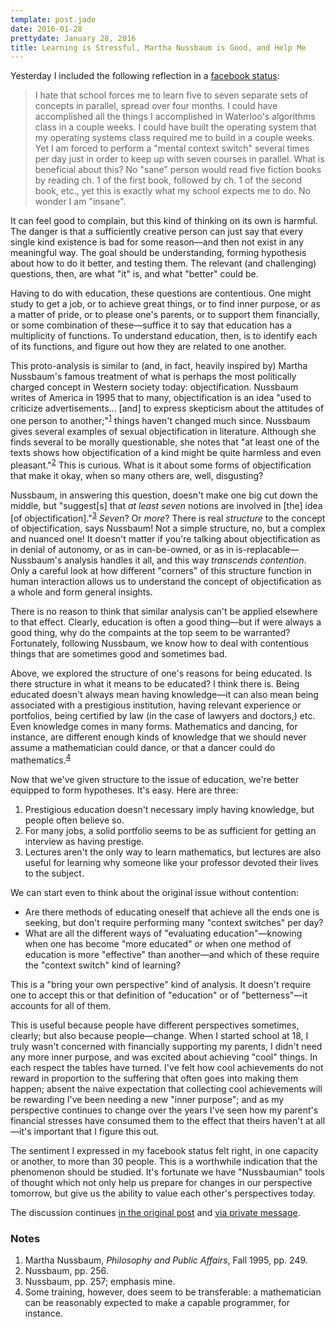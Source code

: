 ```yaml
---
template: post.jade
date: 2016-01-28
prettydate: January 28, 2016
title: Learning is Stressful, Martha Nussbaum is Good, and Help Me
---
```


Yesterday I included the following reflection in a [facebook
status](https://www.facebook.com/srcreigh/posts/859462034166558):

> I hate that school forces me to learn five to seven separate sets of concepts in
> parallel, spread over four months. I could have accomplished all the things I
> accomplished in Waterloo's algorithms class in a couple weeks. I could have
> built the operating system that my operating systems class required me to build
> in a couple weeks. Yet I am forced to perform a "mental context switch" several
> times per day just in order to keep up with seven courses in parallel. What is
> beneficial about this? No "sane" person would read five fiction books by reading
> ch. 1 of the first book, followed by ch. 1 of the second book, etc., yet this is
> exactly what my school expects me to do. No wonder I am "insane".

It can feel good to complain, but this kind of thinking on its own is harmful.
The danger is that a sufficiently creative person can just say that every single
kind existence is bad for some reason&mdash;and then not exist in any meaningful
way.  The goal should be understanding, forming hypothesis about how to do it
better, and testing them. The relevant (and challenging) questions, then, are
what "it" is, and what "better" could be.

Having to do with education, these questions are contentious. One might study to
get a job, or to achieve great things, or to find inner purpose, or as a matter
of pride, or to please one's parents, or to support them financially, or some
combination of these&mdash;suffice it to say that education has a multiplicity
of functions. To understand education, then, is to identify each of its
functions, and figure out how they are related to one another.

This proto-analysis is similar to (and, in fact, heavily inspired by) Martha
Nussbaum's famous treatment of what is perhaps the most politically charged
concept in Western society today: objectification. Nussbaum writes of America in
1995 that to many, objectification is an idea "used to criticize
advertisements... [and] to express skepticism about the attitudes of one person
to another;"<sup><a href="#note-1">1</a></sup> things haven't changed much
since. Nussbaum gives several examples of sexual objectification in literature.
Although she finds several to be morally questionable, she notes that "at least
one of the texts shows how objectification of a kind might be quite harmless and
even pleasant."<sup><a href="#note-2">2</a></sup> This is curious.  What is it
about some forms of objectification that make it okay, when so many others are,
well, disgusting?

Nussbaum, in answering this question, doesn't make one big cut down the middle,
but "suggest[s] that *at least seven* notions are involved in [the] idea [of
objectification]."<sup><a href="#note-3">3</a></sup> *Seven*? Or *more*? There
is real *structure* to the concept of objectification, says Nussbaum! Not a
simple structure, no, but a complex and nuanced one! It doesn't matter if
you're talking about objectification as in denial of autonomy, or as in
can-be-owned, or as in is-replacable&mdash;Nussbaum's analysis handles it all,
and this way *transcends contention*. Only a careful look at how different
"corners" of this structure function in human interaction allows us to
understand the concept of objectification as a whole and form general insights.

There is no reason to think that similar analysis can't be applied elsewhere to
that effect. Clearly, education is often a good thing&mdash;but if were always a
good thing, why do the compaints at the top seem to be warranted?  Fortunately,
following Nussbaum, we know how to deal with contentious things that are
sometimes good and sometimes bad.

Above, we explored the structure of one's reasons for being educated. Is there
structure in what it means to be educated?  I think there is. Being educated
doesn't always mean having knowledge&mdash;it can also mean being associated
with a prestigious institution, having relevant experience or portfolios, being
certified by law (in the case of lawyers and doctors,) etc. Even knowledge comes
in many forms. Mathematics and dancing, for instance, are different enough kinds
of knowledge that we should never assume a mathematician could dance, or that a
dancer could do mathematics.<sup><a href="#note-4">4</a></sup>

Now that we've given structure to the issue of education, we're better equipped
to form hypotheses. It's easy. Here are three:

1. Prestigious education doesn't necessary imply having knowledge, but people
   often believe so.
2. For many jobs, a solid portfolio seems to be as sufficient for getting an
   interview as having prestige.
3. Lectures aren't the only way to learn mathematics, but lectures are also
   useful for learning why someone like your professor devoted their lives to
   the subject.

We can start even to think about the original issue without contention:

- Are there methods of educating oneself that achieve all the ends one is
  seeking, but don't require performing many "context switches" per day?
- What are all the different ways of "evaluating education"&mdash;knowing when
  one has become "more educated" or when one method of education is more
  "effective" than another&mdash;and which of these require the "context switch"
  kind of learning?

This is a "bring your own perspective" kind of analysis. It doesn't require one
to accept this or that definition of "education" or of "betterness"&mdash;it
accounts for all of them.

This is useful because people have different perspectives sometimes, clearly;
but also because people&mdash;change. When I started school at 18, I truly
wasn't concerned with financially supporting my parents, I didn't need any more
inner purpose, and was excited about achieving "cool" things. In each respect
the tables have turned. I've felt how cool achievements do not reward in
proportion to the suffering that often goes into making them happen; absent the
naive expectation that collecting cool achievements will be rewarding I've been
needing a new "inner purpose"; and as my perspective continues to change over
the years I've seen how my parent's financial stresses have consumed them to the
effect that theirs haven't at all&mdash;it's important that I figure this out.

The sentiment I expressed in my facebook status felt right, in one capacity or
another, to more than 30 people. This is a worthwhile indication that the
phenomenon should be studied. It's fortunate we have "Nussbaumian" tools of
thought which not only help us prepare for changes in our perspective tomorrow,
but give us the ability to value each other's perspectives today.

The discussion continues [in the original
post](https://www.facebook.com/srcreigh/posts/859462034166558) and [via private
message](https://www.facebook.com/srcreigh).

### Notes
1. <span id="note-1">Martha Nussbaum, *Philosophy and Public Affairs*, Fall 1995, pp. 249.
   [](http://www.mit.edu/~shaslang/mprg/nussbaumO.pdf)</span>
2. <span id="note-2">Nussbaum, pp. 256.</span>
3. <span id="note-3">Nussbaum, pp. 257; emphasis mine.</span>
4. <span id="note-4">Some training, however, does seem to be transferable: a
   mathematician can be reasonably expected to make a capable programmer, for
   instance.</span>

